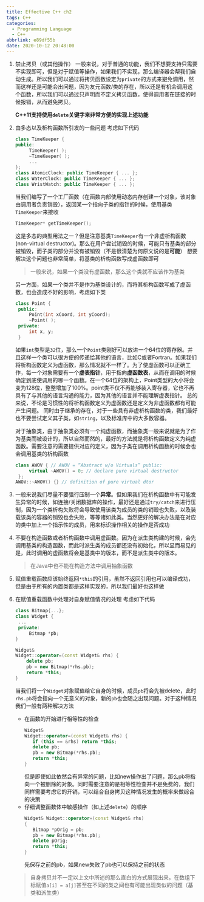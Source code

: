 ```yaml
---
title: Effective C++ ch2
tags: C++
categories:
  - Programming Language
  - C++
abbrlink: e89df55b
date: 2020-10-12 20:48:00
---
```



1. 禁止拷贝（或其他操作）
   一般来说，对于普通的功能，我们不想要支持只需要不实现即可，但是对于赋值等操作，如果我们不实现，那么编译器会帮我们自动生成。所以我们可以通过将拷贝函数设定为`private`的方式来避免调用，然而这样还是可能会出问题，因为友元函数/类的存在，所以还是有机会调用这个函数，所以我们可以通过只声明而不定义拷贝函数，使得调用者在链接的时候报错，从而避免拷贝。

   **C++11支持使用`delete`关键字来非常方便的实现上述功能**
   <!-- more -->
2. 由多态以及析构函数所引发的一些问题
   考虑如下代码
   ```c++
   class TimeKeeper { 
   public:
        TimeKeeper( ); 
        ~TimeKeeper( ); 
        ...
   };
   class AtomicClock: public TimeKeeper { ... }; 
   class WaterClock: public TimeKeeper { ... }; 
   class WristWatch: public TimeKeeper { ... };
   ```
   当我们编写了一个工厂函数（在函数内部使用动态内存创建一个对象，该对象由调用者负责销毁），返回某一个指向子类的指针的时候，使用基类`TimeKeeper`来接收
   ```c++
   TimeKeeper* getTimeKeeper();
   ```
   这是多态的典型用法之一？但是注意基类`TimeKeeper`有一个非虚析构函数(non-virtual destructor)。那么在用户尝试销毁的时候，可能只有基类的部分被销毁，而子类的部分并没有被销毁（不是很清楚为何原文说的是**可能**）
   想要解决这个问题也非常简单，将基类的析构函数写成虚函数即可
   > 一般来说，如果一个类没有虚函数，那么这个类就不应该作为基类

   另一方面，如果一个类并不是作为基类设计的，而将其析构函数写成了虚函数，也会造成不好的影响，考虑如下类
   ```c++
   class Point { 
    public:
        Point(int xCoord, int yCoord); 
        ~Point( );
    private: 
        int x, y;
    }
   ```
   如果`int`类型是`32`位，那么一个`Point`类刚好可以放进一个64位的寄存器。并且这样一个类可以很方便的传递给其他的语言，比如C或者Fortran。如果我们将析构函数定义为虚函数，那么情况就不一样了。为了使虚函数可以正确工作，每一个对象需要有一个**虚表指针**，用于指向**虚函数表**，从而在调用的时候确定到底使调用的哪一个函数。在一个64位的架构上，Point类型的大小将会变为128位，整整增加了100%。point类不仅不再能够装入寄存器，它也不再具有了与其他的语言沟通的能力，因为其他的语言并不能理解虚表指针。
   总的来说，不论是习惯性的将析构函数定义为虚函数还是定义为非虚函数都有可能产生问题。
   同时由于继承的存在，对于一些具有非虚析构函数的类，我们最好也不要尝试定义其子类，如`string`，以及标准库中的大多数容器。

   对于抽象类，由于抽象类必须有一个纯虚函数，而抽象类一般来说就是为了作为基类而被设计的，所以自然而然的，最好的方法就是将析构函数定义为纯虚函数。需要注意的需要提供对应的定义，因为子类在调用析构函数的时候会也会调用基类的析构函数
   ```c++
   class AWOV { // AWOV = “Abstract w/o Virtuals” public:
        virtual ~AWOV() = 0; // declare pure virtual destructor 
    };
   AWOV::~AWOV() {} // definition of pure virtual dtor
   ```

3. 一般来说我们尽量不要强行压制一个**异常**。但如果我们在析构函数中有可能发生异常的时候，如连接/关闭数据库的操作，最好还是通过`try/catch`来进行压制，因为一个类析构失败将会导致使用该类为成员的类的销毁也失败，以及装载该类的容器的销毁也会失败，等等诸如此类。当然更好的解决办法是在对应的类中加上一个指示性的成员，用来标识操作相关的操作是否成功
4. 不要在构造函数或者析构函数中调用虚函数。因为在派生类构建的时候，会先调用基类的构造函数，而此时派生类的成员都还没有初始化，所以显而易见的是，此时调用的虚函数将会是基类中的版本，而不是派生类中的版本。
   > 在Java中也不能在构造方法中调用抽象函数

5. 赋值重载函数应该始终返回`*this`的引用，虽然不返回引用也可以编译成功，但是由于所有的内置类都是这样实现的，所以我们最好也这样做
6. 在赋值重载函数中处理对自身赋值情况的处理
   考虑如下代码 
   ```c++
   class Bitmap{...};
   class Widget {
    ...
    private:
        Bitmap *pb;
   }

   Widget&
   Widget::operator=(const Widget& rhs) {
       delete pb;
       pb = new Bitmap(*rhs.pb);
       return *this;
   }
   ```
   当我们将一个`Widget`对象赋值给它自身的时候，成员`pb`将会先被delete，此时`rhs.pb`将会指向一个无意义的对象，新的`pb`也会随之出现问题。对于这种情况我们一般有两种解决方法
   - 在函数的开始进行相等性的检查
     ```c++
     Widget&
     Widget::operator=(const Widget& rhs) {
        if (this == &rhs) return *this;
        delete pb;
        pb = new Bitmap(*rhs.pb);
        return *this;
     }
     ```
     但是即使如此依然会有异常的问题，比如new操作出了问题，那么pb将指向一个被删除的对象。同时需要注意的是相等性检查并不是免费的，我们同样需要考虑它的开销，可以结合自身拷贝这种情况发生的概率来做综合的决策
   - 仔细调整函数体中敏感操作（如上述`delete`）的顺序
     ```c++
     Widget& Widget::operator=(const Widget& rhs)
     {
        Bitmap *pOrig = pb;
        pb = new Bitmap(*rhs.pb); 
        delete pOrig;
        return *this;
     }
     ```
     先保存之前的pb，如果new失败了pb也可以保持之前的状态
   
   > 自身拷贝并不一定以上文中所述的那么直白的方式展现出来，在数组下标赋值`a[i] = a[j]`甚至在不同的类之间也有可能出现类似的问题（基类和派生类）

